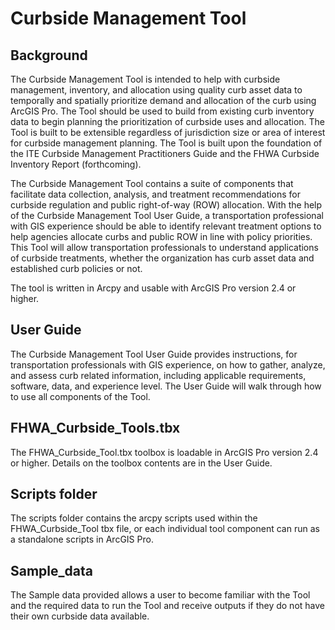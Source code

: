 # Curbside Management Tool

## Background
The Curbside Management Tool is intended to help with curbside management, inventory, and allocation using quality curb asset data to temporally and spatially prioritize demand and allocation of the curb using ArcGIS Pro. The Tool should be used to build from existing curb inventory data to begin planning the prioritization of curbside uses and allocation. The Tool is built to be extensible regardless of jurisdiction size or area of interest for curbside management planning. The Tool is built upon the foundation of the ITE Curbside Management Practitioners Guide and the FHWA Curbside Inventory Report (forthcoming). 

The Curbside Management Tool contains a suite of components that facilitate data collection, analysis, and treatment recommendations for curbside regulation and public right-of-way (ROW) allocation. With the help of the Curbside Management Tool User Guide, a transportation professional with GIS experience should be able to identify relevant treatment options to help agencies allocate curbs and public ROW in line with policy priorities. This Tool will allow transportation professionals to understand applications of curbside treatments, whether the organization has curb asset data and established curb policies or not.

The tool is written in Arcpy and usable with ArcGIS Pro version 2.4 or higher.

## User Guide

The Curbside Management Tool User Guide provides instructions, for transportation professionals with GIS experience, on how to gather, analyze, and assess curb related information, including applicable requirements, software, data, and experience level. The User Guide will walk through how to use all components of the Tool. 

## FHWA_Curbside_Tools.tbx

The FHWA_Curbside_Tool.tbx toolbox is loadable in ArcGIS Pro version 2.4 or higher. Details on the toolbox contents are in the User Guide.

## Scripts folder

The scripts folder contains the arcpy scripts used within the FHWA_Curbside_Tool tbx file, or each individual tool component can run as a standalone scripts in ArcGIS Pro. 

## Sample_data

The Sample data provided allows a user to become familiar with the Tool and the required data to run the Tool and receive outputs if they do not have their own curbside data available. 
